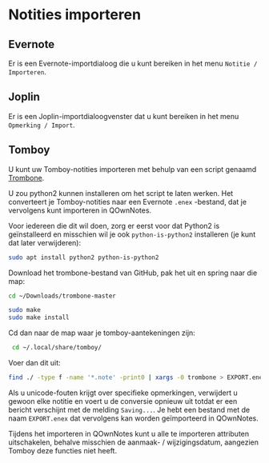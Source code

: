 # Notities importeren

## Evernote

Er is een Evernote-importdialoog die u kunt bereiken in het menu `Notitie / Importeren`.

## Joplin

Er is een Joplin-importdialoogvenster dat u kunt bereiken in het menu `Opmerking / Import`.

## Tomboy

U kunt uw Tomboy-notities importeren met behulp van een script genaamd [Trombone](https://github.com/samba/trombone).

U zou python2 kunnen installeren om het script te laten werken. Het converteert je Tomboy-notities naar een Evernote `.enex` -bestand, dat je vervolgens kunt importeren in QOwnNotes.

Voor iedereen die dit wil doen, zorg er eerst voor dat Python2 is geïnstalleerd en misschien wil je ook ` python-is-python2 ` installeren (je kunt dat later verwijderen):

```bash
sudo apt install python2 python-is-python2
```

Download het trombone-bestand van GitHub, pak het uit en spring naar die map:

```bash
cd ~/Downloads/trombone-master

sudo make
sudo make install
```

Cd dan naar de map waar je tomboy-aantekeningen zijn:

```bash
 cd ~/.local/share/tomboy/
```

Voer dan dit uit:

```bash
find ./ -type f -name '*.note' -print0 | xargs -0 trombone > EXPORT.enex
```

Als u unicode-fouten krijgt over specifieke opmerkingen, verwijdert u gewoon elke notitie en voert u de conversie opnieuw uit totdat er een bericht verschijnt met de melding `Saving...`. Je hebt een bestand met de naam `EXPORT.enex` dat vervolgens kan worden geïmporteerd in QOwnNotes.

Tijdens het importeren in QOwnNotes kunt u alle te importeren attributen uitschakelen, behalve misschien de aanmaak- / wijzigingsdatum, aangezien Tomboy deze functies niet heeft.
